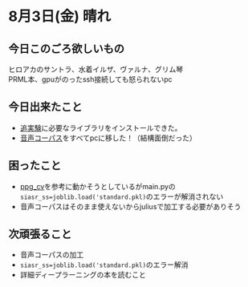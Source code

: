 # 8月3日(金) 晴れ

## 今日このごろ欲しいもの
ヒロアカのサントラ、水着イルザ、ヴァルナ、グリム琴  
PRML本、gpuがのったssh接続しても怒られないpc
## 今日出来たこと
* [追実験](http://sesenosannko.hatenablog.com/entry/inori_vc1)に必要なライブラリをインストールできた。
* [音声コーパス](http://research.nii.ac.jp/src/JNAS.html)をすべてpcに移した！（結構面倒だった）

## 困ったこと
* [ppg_cv](https://github.com/ryokamoi/ppg_vc)を参考に動かそうとしているがmain.pyの`siasr_ss=joblib.load('standard.pkl)`のエラーが解消されない
* 音声コーパスはそのまま使えないからjuliusで加工する必要がありそう

## 次頑張ること
* 音声コーパスの加工
* `siasr_ss=joblib.load('standard.pkl)`のエラー解消
* 詳細ディープラーニングの本を読むこと
